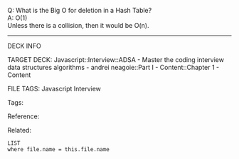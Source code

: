 Q: What is the Big O for deletion in a Hash Table?  
A: O(1)  
Unless there is a collision, then it would be O(n).
<!--ID: 1690027055039-->

---

DECK INFO

TARGET DECK: Javascript::Interview::ADSA - Master the coding interview data structures algorithms - andrei neagoie::Part I - Content::Chapter 1 - Content

FILE TAGS: Javascript Interview

Tags:

Reference:

Related:

```dataview
LIST
where file.name = this.file.name
```
